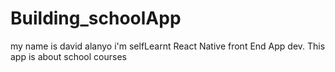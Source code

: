 # Building_schoolApp
 my name is david alanyo i'm selfLearnt React Native front End App dev. This app is about school courses 
